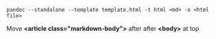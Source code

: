 ```
pandoc --standalone --template template.html -t html <md> -o <html file>
```
Move __\<article class="markdown-body">__ after after __\<body\>__ at top
